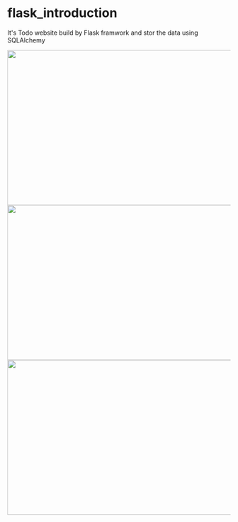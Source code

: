 # flask_introduction
It's Todo website build by Flask framwork and stor the data using SQLAlchemy





<img src="https://user-images.githubusercontent.com/15935347/108268655-82881200-7175-11eb-87c0-5333f83e995b.png"  width="800" height="350" />


<img src="https://user-images.githubusercontent.com/15935347/108268694-8fa50100-7175-11eb-9c66-b5adf6218b63.png"  width="800" height="350" />

<img src="https://user-images.githubusercontent.com/15935347/108268718-9a5f9600-7175-11eb-83d4-ea691422dd04.png"  width="800" height="350" />
